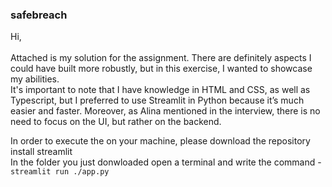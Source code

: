 ### safebreach
Hi,<br>
<br>
Attached is my solution for the assignment. There are definitely aspects I could have built more robustly, but in this exercise, I wanted to showcase my abilities. <br> 
It's important to note that I have knowledge in HTML and CSS, as well as Typescript, but I preferred to use Streamlit in Python because it’s much easier and faster. Moreover, as Alina mentioned in the interview, there is no need to focus on the UI, but rather on the backend.

In order to execute the on your machine, please download the repository install streamlit <br>
In the folder you just donwloaded open a terminal and write the command - `streamlit run ./app.py`
